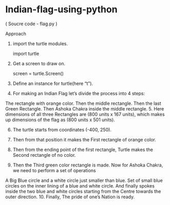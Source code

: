 # Indian-flag-using-python


( Soucre code - flag.py )

Approach
1. import the turtle modules.
    
      import turtle
      
      
2. Get a screen to draw on.

    screen = turtle.Screen()
    
  
3. Define an instance for turtle(here “t”).

4. For making an Indian Flag let’s divide the process into 4 steps:

The rectangle with orange color.
Then the middle rectangle.
Then the last Green Rectangle.
Then Ashoka Chakra inside the middle rectangle.
5. Here dimensions of all three Rectangles are (800 units x 167 units), which makes up dimensions of the flag as (800 units x 501 units).

6. The turtle starts from coordinates (-400, 250).

7. Then from that position it makes the First rectangle of orange color.

8. Then from the ending point of the first rectangle, Turtle makes the Second rectangle of no color.

9. Then the Third green color rectangle is made. Now for Ashoka Chakra, we need to perform a set of operations

A Big Blue circle and a white circle just smaller than blue.
Set of small blue circles on the inner lining of a blue and white circle.
And finally spokes inside the two blue and white circles starting from the Centre towards the outer direction.
10. Finally, The pride of one’s Nation is ready. 

